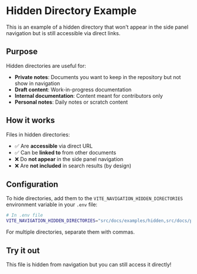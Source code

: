 # Hidden Directory Example

This is an example of a hidden directory that won't appear in the side panel navigation but is still accessible via direct links.

## Purpose

Hidden directories are useful for:

- **Private notes**: Documents you want to keep in the repository but not show in navigation
- **Draft content**: Work-in-progress documentation
- **Internal documentation**: Content meant for contributors only
- **Personal notes**: Daily notes or scratch content

## How it works

Files in hidden directories:

- ✅ Are **accessible** via direct URL
- ✅ Can be **linked to** from other documents  
- ❌ Do **not appear** in the side panel navigation
- ❌ Are **not included** in search results (by design)

## Configuration

To hide directories, add them to the `VITE_NAVIGATION_HIDDEN_DIRECTORIES` environment variable in your `.env` file:

```bash
# In .env file
VITE_NAVIGATION_HIDDEN_DIRECTORIES="src/docs/examples/hidden,src/docs/private"
```

For multiple directories, separate them with commas.

## Try it out

This file is hidden from navigation but you can still access it directly!
